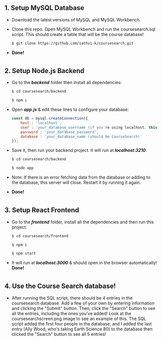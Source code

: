 
## __1. Setup MySQL Database__

- Download the latest versions of MySQL and MySQL Workbench.

- Clone this repo. Open MySQL Workbench and run the coursesearch.sql script. This should create a table that will be the course database! 
    ```bash
    $ git clone https://github.com/sathvi-k/coursesearch.git

    ```

- __Done!__ 

#

## __2. Setup Node.js Backend__

- Go to the  __*backend*__ folder then install all dependencies:

    ```bash
    $ cd coursesearch/backend

    $ npm i
    ```

- Open __*app.js*__ & edit these lines to configure your database:
    
    ```javascript
    const db = mysql.createConnection({
        host : 'localhost',
        user : 'your_database_username (if you're using localhost, this is probably root)',
        password : 'your_database_password',
        database : 'your_database_name (should be CourseSearch)'
    });
    ```

- Save it, then run your backend project. It will run at __*localhost:3210*__:

    ```bash
    $ cd coursesearch/backend

    $ node app
    ```
- Note: If there is an error fetching data from the database or adding to the database, this server will close. Restart it by running it again.

- __Done!__ 

#

## __3. Setup React Frontend__

- Go to the __*frontend*__ folder, install all the dependencies and then run this project:

    ```bash
    $ cd coursesearch/frontend

    $ npm i

    $ npm start
    ```

- It will run at __*localhost:3000*__ & should open in the browser automatically! __Done!__ 

#

## __4. Use the Course Search database!__
- After running the SQL script, there should be 4 entries in the coursesearch database. Add a few of your own by entering information and clicking the "Submit" button. Then, click the "Search" button to see all the entries, including the ones you've added! Look at the coursesearchscreen.png image to see an example of this. The SQL script added the first four people in the database, and I added the last entry (Ally Wood, who's taking Earth Science 80) to the database then clicked the "Search" button to see all 5 entries!
